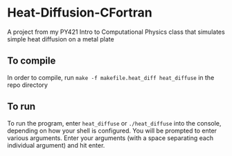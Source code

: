 # Heat-Diffusion-CFortran
A project from my PY421 Intro to Computational Physics class that simulates simple heat diffusion on a metal plate

## To compile

In order to compile, run `make -f makefile.heat_diff heat_diffuse` in the repo directory

## To run

To run the program, enter `heat_diffuse` or `./heat_diffuse` into the console, depending on how your shell is configured. You will be prompted to enter various arguments. Enter your arguments (with a space separating each individual argument) and hit enter.
